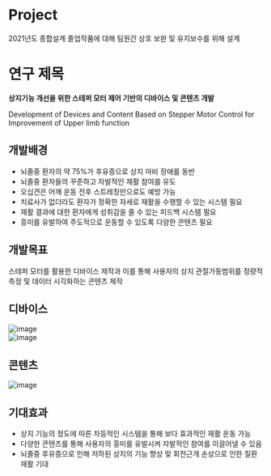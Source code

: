 # Project
2021년도 종합설계 졸업작품에 대해 팀원간 상호 보완 및 유지보수를 위해 설계

# 연구 제목
**상지기능 개선을 위한 스테퍼 모터 제어 기반의 디바이스 및 콘텐츠 개발**

Development of Devices and Content Based on Stepper Motor Control for Improvement of Upper limb function

## 개발배경
* 뇌졸중 환자의 약 75%가 후유증으로 상지 마비 장애를 동반
* 뇌졸중 환자들의 꾸준하고 자발적인 재활 참여를 유도
* 오십견은 어깨 운동 전후 스트레칭만으로도 예방 가능
* 치료사가 없더라도 환자가 정확한 자세로 재활을 수행할 수 있는 시스템 필요
* 재활 결과에 대한 환자에게 성취감을 줄 수 있는 피드백 시스템 필요
* 흥미를 유발하여 주도적으로 운동할 수 있도록 다양한 콘텐츠 필요

## 개발목표
스테퍼 모터를 활용한 디바이스 제작과 이를 통해 사용자의 상지 관절가동범위를 정량적 측정 및 데이터 시각화하는 콘텐츠 제작

## 디바이스
![image](https://user-images.githubusercontent.com/75357444/134477260-969a1ded-24dc-4384-ae6b-dac1687a271d.png)   
![image](https://user-images.githubusercontent.com/75357444/134477480-04f98320-8761-488f-a962-3b2761bbbf77.png)


## 콘텐츠
![image](https://user-images.githubusercontent.com/75357444/134477382-44e67e06-a344-405a-84ea-ff659a510d7f.png)


## 기대효과
* 상지 기능의 정도에 따른 차등적인 시스템을 통해 보다 효과적인 재활 운동 가능
* 다양한 콘텐츠를 통해 사용자의 흥미를 유발시켜 자발적인 참여를 이끌어낼 수 있음
* 뇌졸중 후유증으로 인해 저하된 상지의 기능 향상 및 회전근개 손상으로 인한 질환 재활 기대
